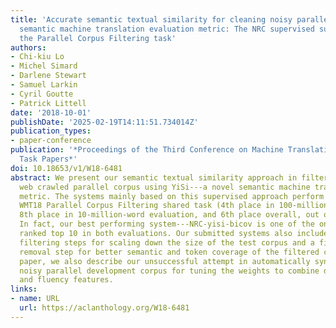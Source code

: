 ```yaml
---
title: 'Accurate semantic textual similarity for cleaning noisy parallel corpora using
  semantic machine translation evaluation metric: The NRC supervised submissions to
  the Parallel Corpus Filtering task'
authors:
- Chi-kiu Lo
- Michel Simard
- Darlene Stewart
- Samuel Larkin
- Cyril Goutte
- Patrick Littell
date: '2018-10-01'
publishDate: '2025-02-19T14:11:51.734014Z'
publication_types:
- paper-conference
publication: '*Proceedings of the Third Conference on Machine Translation: Shared
  Task Papers*'
doi: 10.18653/v1/W18-6481
abstract: We present our semantic textual similarity approach in filtering a noisy
  web crawled parallel corpus using YiSi---a novel semantic machine translation evaluation
  metric. The systems mainly based on this supervised approach perform well in the
  WMT18 Parallel Corpus Filtering shared task (4th place in 100-million-word evaluation,
  8th place in 10-million-word evaluation, and 6th place overall, out of 48 submissions).
  In fact, our best performing system---NRC-yisi-bicov is one of the only four submissions
  ranked top 10 in both evaluations. Our submitted systems also include some initial
  filtering steps for scaling down the size of the test corpus and a final redundancy
  removal step for better semantic and token coverage of the filtered corpus. In this
  paper, we also describe our unsuccessful attempt in automatically synthesizing a
  noisy parallel development corpus for tuning the weights to combine different parallelism
  and fluency features.
links:
- name: URL
  url: https://aclanthology.org/W18-6481
---
```

